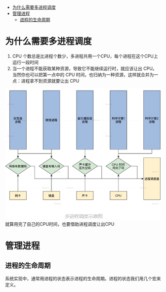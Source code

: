 <!-- toc -->
- [为什么需要多进程调度](#为什么需要多进程调度)
- [管理进程](#管理进程)
    - [进程的生命周期](#进程的生命周期)

<!-- tocstop -->

# 为什么需要多进程调度
1. CPU 个数总是比进程个数少，多进程共用一个CPU，每个进程在这个CPU上运行一段时间
2. 当一个进程不能获取某种资源，导致它不能继续运行时，就应该让出 CPU。当然你也可以把第一点中的 CPU 时间，也归纳为一种资源，这样就合并为一点：进程拿不到资源就要让出 CPU

![process1](./images/process1.png)  
就算用完了自己的CPU时间，也要借助进程调度让出CPU

# 管理进程
## 进程的生命周期
系统实现中，通常用进程的状态表示进程的生命周期。进程的状态我们用几个宏来定义。






